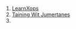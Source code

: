 1. [LearnXops](https://www.learnxops.com/60-days-of-devops/)
2. [Taining Wit Jumertanes](https://training.play-with-kubernetes.com/)
3. 